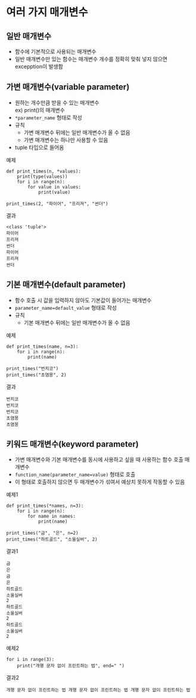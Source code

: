 # 여러 가지 매개변수

## 일반 매개변수

- 함수에 기본적으로 사용되는 매개변수  
- 일반 매개변수만 있는 함수는 매개변수 개수를 정확히 맞춰 넣지 않으면 excepption이 발생함

## 가변 매개변수(variable parameter)

- 원하는 개수만큼 받을 수 있는 매개변수  
ex) print()의 매개변수  
- `*parameter_name` 형태로 작성
- 규칙
  - 가변 매개변수 뒤에는 일반 매개변수가 올 수 없음  
  - 가변 매개변수는 하나만 사용할 수 있음
- tuple 타입으로 들어옴

예제
```
def print_times(n, *values):
    print(type(values))
    for i in range(n):
        for value in values:
            print(value)

print_times(2, "파이어", "프리져", "썬더")
```

결과
```
<class 'tuple'>
파이어
프리져
썬더
파이어
프리져
썬더
```

## 기본 매개변수(default parameter)

- 함수 호출 시 값을 입력하지 않아도 기본값이 들어가는 매개변수
- `parameter_name=default_value` 형태로 작성
- 규칙
  - 기본 매개변수 뒤에는 일반 매개변수가 올 수 없음

예제
```
def print_times(name, n=3):
    for i in range(n):
        print(name)

print_times("번치코")
print_times("초염몽", 2)
```

결과
```
번치코
번치코
번치코
초염몽
초염몽
```

## 키워드 매개변수(keyword parameter)

- 가변 매개변수와 기본 매개변수를 동시에 사용하고 싶을 때 사용하는 함수 호출 매개변수
- `function_name(parameter_name=value)` 형태로 호출
- 이 형태로 호출하지 않으면 두 매개변수가 섞여서 예상치 못하게 작동할 수 있음

예제1
```
def print_times(*names, n=3):
    for i in range(n):
        for name in names:
            print(name)

print_times("금", "은", n=2)
print_times("하트골드", "소울실버", 2)
```

결과1
```
금
은
금
은
하트골드
소울실버
2
하트골드
소울실버
2
하트골드
소울실버
2
```

예제2
```
for i in range(3):
    print("개행 문자 없이 프린트하는 법", end=" ")
```

결과2
```
개행 문자 없이 프린트하는 법 개행 문자 없이 프린트하는 법 개행 문자 없이 프린트하는 법
```
